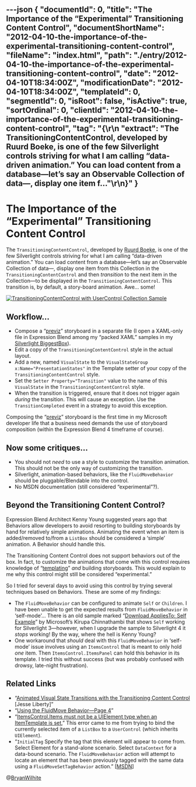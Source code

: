 ---json
{
  "documentId": 0,
  "title": "The Importance of the “Experimental” Transitioning Content Control",
  "documentShortName": "2012-04-10-the-importance-of-the-experimental-transitioning-content-control",
  "fileName": "index.html",
  "path": "./entry/2012-04-10-the-importance-of-the-experimental-transitioning-content-control",
  "date": "2012-04-10T18:34:00Z",
  "modificationDate": "2012-04-10T18:34:00Z",
  "templateId": 0,
  "segmentId": 0,
  "isRoot": false,
  "isActive": true,
  "sortOrdinal": 0,
  "clientId": "2012-04-10-the-importance-of-the-experimental-transitioning-content-control",
  "tag": "{\r\n  \"extract\": \"The TransitioningContentControl, developed by Ruurd Boeke, is one of the few Silverlight controls striving for what I am calling “data-driven animation.” You can load content from a database—let’s say an Observable Collection of data—, display one item f...\"\r\n}"
}
---

# The Importance of the “Experimental” Transitioning Content Control

The `TransitioningContentControl`, developed by [Ruurd Boeke](https://twitter.com/), is one of the few Silverlight controls striving for what I am calling “data-driven animation.” You can load content from a database—let’s say an Observable Collection of data—, display one item from this Collection in the `TransitioningContentControl` and then *transition* to the next item in the Collection—to be displayed in the `TransitioningContentControl`. This transition is, by default, a story-board animation. Awe… some!

[<img alt="TransitioningContentControl with UserControl Collection Sample" src="http://farm6.staticflickr.com/5034/7065171509_b2503321d3.jpg">](http://wordwalkingstick.com/silverlightbiggestbox/ "TransitioningContentControl with UserControl Collection Sample")

## Workflow…

* Compose a “[previz](http://en.wikipedia.org/wiki/Previsualization)” storyboard in a separate file (I open a XAML-only file in Expression Blend among my “packed XAML” samples in my [Silverlight BiggestBox](http://wordwalkingstick.com/silverlightbiggestbox/)).
* Edit a copy of the `TransitioningContentControl` style in the actual layout.
* Add a new, named `VisualState` to the `VisualStateGroup x:Name="PresentationStates"` in the Template setter of your copy of the `TransitioningContentControl` style.
* Set the `Setter Property="Transition"` value to the name of this `VisualState` in the `TransitioningContentControl` style.
* When the transition is triggered, ensure that it does not trigger again *during* the transition. This will cause an exception. Use the `TransitionCompleted` event in a strategy to avoid this exception.

Composing the “[previz](http://en.wikipedia.org/wiki/Previsualization)” storyboard is the first time in my Microsoft developer life that a business need demands the use of storyboard composition (within the Expression Blend 4 timeframe of course).

## Now some critiques…

* You should not *need* to use a style to customize the transition animation. This should not be the only way of customizing the transition.
* Silverlight, animation-based behaviors, like the `FluidMoveBehavior` should be pluggable/Blendable into the control.
* No MSDN documentation (still considered “experimental”?).

## Beyond the Transitioning Content Control?

Expression Blend Architect Kenny Young suggested years ago that Behaviors allow developers to avoid resorting to building storyboards by hand for relatively simple animations. Animating the event when an item is added/removed to/from a `ListBox` should be considered a ‘simple’ animation. A Behavior should handle this.

The Transitioning Content Control does not support behaviors out of the box. In fact, to customize the animations that come with this control requires knowledge of “[templating](http://msdn.microsoft.com/en-us/library/ms745683.aspx)” *and* building storyboards. This would explain to me why this control might still be considered “experimental.”

So I tried for several days to avoid using this control by trying several techniques based on Behaviors. These are some of my findings:

* The `FluidMoveBehavior` can be configured to animate `Self` or `Children`. I have been unable to get the expected results from `FluidMoveBehavior` in ‘self-mode’… There is an old sample marked “[Download AppliesTo: Self Example](http://www.kirupa.com/blend_silverlight/fluidmove_pg4.htm)” by Microsoft’s Kirupa Chinnathambi that shows `Self` working for Silverlight 3—however, when I upgrade the sample to Silverlight 4 it *stops* working! By the way, where the hell is Kenny Young?
* One workaround that *should* deal with this `FluidMoveBehavior` in ‘self-mode’ issue involves using an `ItemsControl` that is meant to only hold *one* item. Then `ItemsControl.ItemsPanel` can hold this behavior in its template. I tried this without success (but was probably confused with drowsy, late-night frustration).

## Related Links

* “[Animated Visual State Transitions with the Transitioning Content Control](http://jesseliberty.com/2009/04/29/animated-visual-state-transitions-with-the-transitioning-content-control/) [Jesse Liberty]”
* “[Using the FluidMove Behavior—Page 4](http://www.kirupa.com/blend_silverlight/fluidmove_pg4.htm)”
* “[ItemsControl.Items must not be a UIElement type when an ItemTemplate is set.](http://forums.silverlight.net/t/195397.aspx/1)” This error came to me from trying to bind the currently selected item of a `ListBox` to a `UserControl` (which inherits `UIElement`).
* “`InitialTag` Specify the tag that this element will appear to come from. Select Element for a stand-alone scenario. Select `DataContext` for a data-bound scenario. The `FluidMoveBehavior` action will attempt to locate an element that has been previously tagged with the same data using a `FluidMoveSetTagBehavior` action.” [[MSDN](http://msdn.microsoft.com/en-us/library/ff723946(v=expression.40).aspx)]

@[BryanWilhite](https://twitter.com/BryanWilhite)
